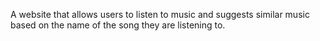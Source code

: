 A website that allows users to listen to music and suggests similar music based on the name of the song they are listening to.
